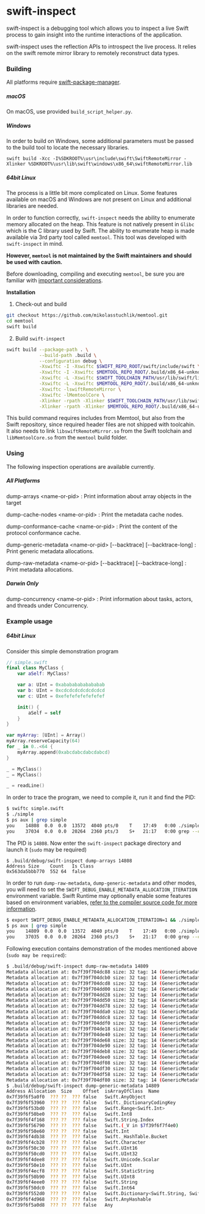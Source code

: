 # swift-inspect

swift-inspect is a debugging tool which allows you to inspect a live Swift process to gain insight into the runtime interactions of the application.

swift-inspect uses the reflection APIs to introspect the live process.  It relies on the swift remote mirror library to remotely reconstruct data types.

### Building

All platforms require [swift-package-manager](https://github.com/apple/swift-package-manager).

##### macOS

On macOS, use provided `build_script_helper.py`.

##### Windows

In order to build on Windows, some additional parameters must be passed to the build tool to locate the necessary libraries.

~~~
swift build -Xcc -I%SDKROOT%\usr\include\swift\SwiftRemoteMirror -Xlinker %SDKROOT%\usr\lib\swift\windows\x86_64\swiftRemoteMirror.lib
~~~

##### 64bit Linux

The process is a little bit more complicated on Linux. Some features available on macOS and Windows are not present on Linux and additional libraries are needed.

In order to function correctly, `swift-inspect` needs the ability to enumerate memory allocated on the heap. This feature is not natively present in `Glibc` which is the C library used by Swift. The ability to enumerate heap is made available via 3rd party tool called `memtool`. This tool was developed with `swift-inspect` in mind.

**However, `memtool` is not maintained by the Swift maintainers and should be used with caution.**

Before downloading, compiling and executing `memtool`, be sure you are familiar with [important considerations](https://github.com/mikolasstuchlik/memtool/#important-considerations).

**Installation**

1. Check-out and build
```bash
git checkout https://github.com/mikolasstuchlik/memtool.git
cd memtool
swift build
```

2. Build `swift-inspect` 

```bash
swift build --package-path . \
            --build-path .build \
            --configuration debug \
            -Xswiftc -I -Xswiftc $SWIFT_REPO_ROOT/swift/include/swift \
            -Xswiftc -I -Xswiftc $MEMTOOL_REPO_ROOT/.build/x86_64-unknown-linux-gnu/debug \
            -Xswiftc -L -Xswiftc $SWIFT_TOOLCHAIN_PATH/usr/lib/swift/linux \
            -Xswiftc -L -Xswiftc $MEMTOOL_REPO_ROOT/.build/x86_64-unknown-linux-gnu/debug \
            -Xswiftc -lswiftRemoteMirror \
            -Xswiftc -lMemtoolCore \
            -Xlinker -rpath -Xlinker $SWIFT_TOOLCHAIN_PATH/usr/lib/swift/linux \
            -Xlinker -rpath -Xlinker $MEMTOOL_REPO_ROOT/.build/x86_64-unknown-linux-gnu/debug
```

This build command requires includes from Memtool, but also from the Swift repository, since required header files are not shipped with toolcahin. It also needs to link `libswiftRemoteMirror.so` from the Swift toolchain and `libMemtoolCore.so` from the `memtool` build folder.

### Using

The following inspection operations are available currently.

##### All Platforms

dump-arrays &lt;name-or-pid&gt;
: Print information about array objects in the target

dump-cache-nodes &lt;name-or-pid&gt;
: Print the metadata cache nodes.

dump-conformance-cache &lt;name-or-pid&gt;
: Print the content of the protocol conformance cache.

dump-generic-metadata &lt;name-or-pid&gt; [--backtrace] [--backtrace-long]
: Print generic metadata allocations.

dump-raw-metadata &lt;name-or-pid&gt; [--backtrace] [--backtrace-long]
: Print metadata allocations.

##### Darwin Only

dump-concurrency &lt;name-or-pid&gt;
: Print information about tasks, actors, and threads under Concurrency.

### Example usage

##### 64bit Linux

Consider this simple demonstration program

```swift
// simple.swift
final class MyClass {
    var aSelf: MyClass?

    var a: UInt = 0xabababababababab
    var b: UInt = 0xcdcdcdcdcdcdcdcd
    var c: UInt = 0xefefefefefefefef

    init() {
        aSelf = self
    }
}

var myArray: [UInt] = Array()
myArray.reserveCapacity(64)
for _ in 0..<64 {
    myArray.append(0xabcdabcdabcdabcd)
}

_ = MyClass()
_ = MyClass()

_ = readLine()
```
In order to trace the program, we need to compile it, run it and find the PID:
```bash
$ swiftc simple.swift
$ ./simple
$ ps aux | grep simple
you    14808  0.0  0.0  13572  4040 pts/0    T    17:49   0:00 ./simple
you    37034  0.0  0.0  20264  2360 pts/3    S+   21:17   0:00 grep --color=auto simple
```

The PID is `14808`.
Now enter the `swift-inspect` package directory and launch it (`sudo` may be required)

```
$ .build/debug/swift-inspect dump-arrays 14808
Address	Size	Count	Is Class
0x563da5bbb770	552	64	false
```

In order to run `dump-raw-metadata`, `dump-generic-metadata` and other modes, you will need to set the `SWIFT_DEBUG_ENABLE_METADATA_ALLOCATION_ITERATION` environment variable. Swift Runtime may optionally enable some features based on environment variables, [refer to the compiler source code for more information](https://github.com/apple/swift/blob/main/stdlib/public/runtime/EnvironmentVariables.def).

```bash
$ export SWIFT_DEBUG_ENABLE_METADATA_ALLOCATION_ITERATION=1 && ./simple
$ ps aux | grep simple
you    14809  0.0  0.0  13572  4040 pts/0    T    17:49   0:00 ./simple
you    37035  0.0  0.0  20264  2360 pts/3    S+   21:17   0:00 grep --color=auto simple
```

Following execution contains demonstration of the modes mentioned above (`sudo may be required`):
```bash
$ .build/debug/swift-inspect dump-raw-metadata 14809
Metadata allocation at: 0x7f39f704dc88 size: 32 tag: 14 (GenericMetadataCache)
Metadata allocation at: 0x7f39f704dcb0 size: 32 tag: 14 (GenericMetadataCache)
Metadata allocation at: 0x7f39f704dcd8 size: 32 tag: 14 (GenericMetadataCache)
Metadata allocation at: 0x7f39f704dd00 size: 32 tag: 14 (GenericMetadataCache)
Metadata allocation at: 0x7f39f704dd28 size: 32 tag: 14 (GenericMetadataCache)
Metadata allocation at: 0x7f39f704dd50 size: 32 tag: 14 (GenericMetadataCache)
Metadata allocation at: 0x7f39f704dd78 size: 32 tag: 14 (GenericMetadataCache)
Metadata allocation at: 0x7f39f704dda0 size: 32 tag: 14 (GenericMetadataCache)
Metadata allocation at: 0x7f39f704ddc8 size: 32 tag: 14 (GenericMetadataCache)
Metadata allocation at: 0x7f39f704ddf0 size: 32 tag: 14 (GenericMetadataCache)
Metadata allocation at: 0x7f39f704de18 size: 32 tag: 14 (GenericMetadataCache)
Metadata allocation at: 0x7f39f704de40 size: 32 tag: 14 (GenericMetadataCache)
Metadata allocation at: 0x7f39f704de68 size: 32 tag: 14 (GenericMetadataCache)
Metadata allocation at: 0x7f39f704de90 size: 32 tag: 14 (GenericMetadataCache)
Metadata allocation at: 0x7f39f704deb8 size: 32 tag: 14 (GenericMetadataCache)
Metadata allocation at: 0x7f39f704dee0 size: 32 tag: 14 (GenericMetadataCache)
Metadata allocation at: 0x7f39f704df08 size: 32 tag: 14 (GenericMetadataCache)
Metadata allocation at: 0x7f39f704df30 size: 32 tag: 14 (GenericMetadataCache)
Metadata allocation at: 0x7f39f704df58 size: 32 tag: 14 (GenericMetadataCache)
Metadata allocation at: 0x7f39f704df80 size: 32 tag: 14 (GenericMetadataCache)
$ .build/debug/swift-inspect dump-generic-metadata 14809
Address	Allocation	Size	Offset	isArrayOfClass	Name
0x7f39f6f5a0f0	???	??	???	false	Swift.AnyObject
0x7f39f6f53960	???	??	???	false	Swift._DictionaryCodingKey
0x7f39f6f53bd0	???	??	???	false	Swift.Range<Swift.Int>
0x7f39f6f50be0	???	??	???	false	Swift.Int8
0x7f39f6f4f168	???	??	???	false	Swift.String.Index
0x7f39f6f56790	???	??	???	false	Swift.(_V in $7f39f6f7f4e0)
0x7f39f6f50e60	???	??	???	false	Swift.Int
0x7f39f6f4db38	???	??	???	false	Swift._HashTable.Bucket
0x7f39f6f4cb28	???	??	???	false	Swift.Character
0x7f39f6f50c30	???	??	???	false	Swift.UInt16
0x7f39f6f50cd0	???	??	???	false	Swift.UInt32
0x7f39f6f4dee8	???	??	???	false	Swift.Unicode.Scalar
0x7f39f6f50e10	???	??	???	false	Swift.UInt
0x7f39f6f4ecf8	???	??	???	false	Swift.StaticString
0x7f39f6f50b90	???	??	???	false	Swift.UInt8
0x7f39f6f4eee0	???	??	???	false	Swift.String
0x7f39f6f50dc0	???	??	???	false	Swift.Int64
0x7f39f6f552d0	???	??	???	false	Swift.Dictionary<Swift.String, Swift.AnyObject>
0x7f39f6f4d968	???	??	???	false	Swift.AnyHashable
0x7f39f6f5a0d8	???	??	???	false	Any
```
